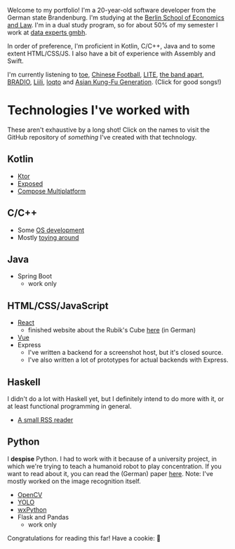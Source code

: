 Welcome to my portfolio! I'm a 20-year-old software developer from the German
state Brandenburg. I'm studying at the [Berlin School of Economics and Law](https://hwr-berlin.de).
I'm in a dual study program, so for about 50% of my semester I work at
[data experts gmbh](https://data-experts.de).

In order of preference, I'm proficient in Kotlin, C/C++, Java and to some extent HTML/CSS/JS.
I also have a bit of experience with Assembly and Swift.

I'm currently listening to [toe](https://www.youtube.com/watch?v=LvbcIeR36Ro),
[Chinese Football](https://www.youtube.com/watch?v=pklMeNrovUM),
[LITE](https://www.youtube.com/watch?v=j_ZmBl2OV14),
[the band apart](https://www.youtube.com/watch?v=LZymtEQJQfM),
[BRADIO](https://www.youtube.com/watch?v=RCzBN-kUPHo),
[Liili](https://www.youtube.com/watch?v=276qStbXo74),
[loqto](https://www.youtube.com/watch?v=0XWzY5SLTss) and
[Asian Kung-Fu Generation](https://www.youtube.com/watch?v=2JFHhgpdVE8). (Click for good songs!)

# Technologies I've worked with

These aren't exhaustive by a long shot! Click on the names to visit the GitHub repository
of *something* I've created with that technology.

## Kotlin

- [Ktor](https://github.com/GenPare/genpare-backend)
- [Exposed](https://github.com/GenPare/genpare-backend)
- [Compose Multiplatform](https://github.com/SarahIsWeird/DBCreate)

## C/C++

- Some [OS development](https://github.com/SarahIsWeird/WeirdOS)
- Mostly [toying around](https://github.com/SarahIsWeird/imgfilter)

## Java

- Spring Boot
  - work only

## HTML/<wbr>CSS/<wbr>JavaScript

- [React](https://github.com/SarahIsWeird/rubiksinfo/tree/main/frontend)
  - finished website about the Rubik's Cube [here](https://rubiksinfo.de/) (in German)
- [Vue](https://github.com/SarahIsWeird/imgfilter-online)
- Express
  - I've written a backend for a screenshot host, but it's closed source.
  - I've also written a lot of prototypes for actual backends with Express.

## Haskell

I didn't do a lot with Haskell yet, but I definitely intend to do more with it, or at least
functional programming in general.

- [A small RSS reader](https://github.com/SarahIsWeird/rss-feed)

## Python

I **despise** Python. I had to work with it because of a university project, in which we're
trying to teach a humanoid robot to play concentration. If you want to read about it,
you can read the (German) paper [here](https://sarahisweird.dev/NAO-Memory.pdf).
Note: I've mostly worked on the image recognition itself.

- [OpenCV](https://github.com/NAO-Bilderkennung/memory-detector)
- [YOLO](https://github.com/NAO-Bilderkennung/memory-detector)
- [wxPython](https://github.com/NAO-Bilderkennung/memory-detector)
- Flask and Pandas
  - work only

Congratulations for reading this far! Have a cookie: 🍪